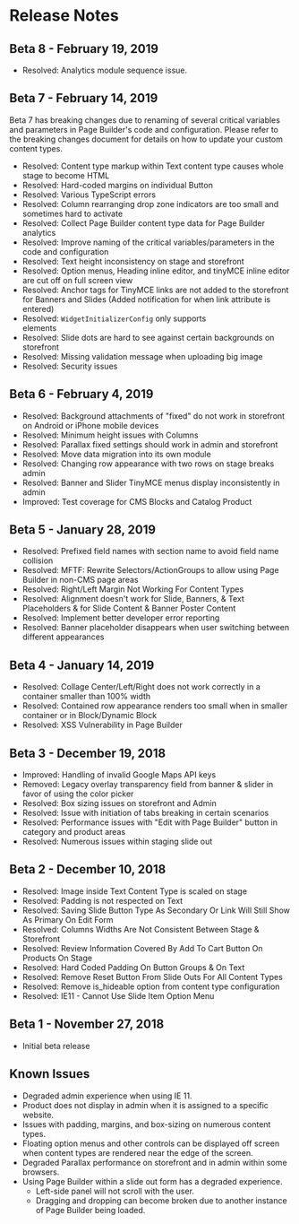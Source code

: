 # Release Notes

## Beta 8 - February 19, 2019

- Resolved: Analytics module sequence issue.

## Beta 7 - February 14, 2019

Beta 7 has breaking changes due to renaming of several critical variables and parameters in Page Builder's code and configuration. Please refer to the breaking changes document for details on how to update your custom content types.

- Resolved: Content type markup within Text content type causes whole stage to become HTML <!--MC-13917-->
- Resolved: Hard-coded margins on individual Button <!--MC-13925-->
- Resolved: Various TypeScript errors <!--MC-10833-->
- Resolved: Column rearranging drop zone indicators are too small and sometimes hard to activate <!--MC-4262-->
- Resolved: Collect Page Builder content type data for Page Builder analytics <!--MC-1426-->
- Resolved: Improve naming of the critical variables/parameters in the code and configuration <!--MC-5810-->
- Resolved: Text height inconsistency on stage and storefront <!--MC-4254-->
- Resolved: Option menus, Heading inline editor, and tinyMCE inline editor are cut off on full screen view <!--MC-5383-->
- Resolved: Anchor tags for TinyMCE links are not added to the storefront for Banners and Slides (Added notification for when link attribute is entered) <!--MC-5386-->
- Resolved: `WidgetInitializerConfig` only supports <div /> elements <!--MC-13770-->
- Resolved: Slide dots are hard to see against certain backgrounds on storefront <!--MC-5701-->
- Resolved: Missing validation message when uploading big image <!--MC-5184-->
- Resolved: Security issues <!--MC-10871, MC-13922-->

## Beta 6 - February 4, 2019

- Resolved: Background attachments of "fixed" do not work in storefront on Android or iPhone mobile devices<!-- MC-5419 -->
- Resolved: Minimum height issues with Columns <!-- MC-5405 -->
- Resolved: Parallax fixed settings should work in admin and storefront <!-- MC-11066 -->
- Resolved: Move data migration into its own module <!-- MC-5824 -->
- Resolved: Changing row appearance with two rows on stage breaks admin <!-- MC-11821 -->
- Resolved: Banner and Slider TinyMCE menus display inconsistently in admin <!-- MC-13691 -->
- Improved: Test coverage for CMS Blocks and Catalog Product <!-- MC-3328, MC3329 -->

## Beta 5 - January 28, 2019

- Resolved: Prefixed field names with section name to avoid field name collision <!-- MC-5232 -->
- Resolved: MFTF: Rewrite Selectors/ActionGroups to allow using Page Builder in non-CMS page areas <!-- MC-4231 -->
- Resolved: Right/Left Margin Not Working For Content Types <!-- MC-5025 -->
- Resolved: Alignment doesn't work for Slide, Banners, & Text Placeholders & for Slide Content & Banner Poster Content <!-- MMC-4290 -->
- Resolved: Implement better developer error reporting <!-- MC-5691 -->
- Resolved: Banner placeholder disappears when user switching between different appearances <!-- MC-5727 -->

## Beta 4 - January 14, 2019

- Resolved: Collage Center/Left/Right does not work correctly in a container smaller than 100% width <!-- MC-5372 -->
- Resolved: Contained row appearance renders too small when in smaller container or in Block/Dynamic Block <!-- MC-5432 -->
- Resolved: XSS Vulnerability in Page Builder <!-- MC-5835 -->

## Beta 3 - December 19, 2018

- Improved: Handling of invalid Google Maps API keys <!-- MC-5723 -->
- Removed: Legacy overlay transparency field from banner & slider in favor of using the color picker <!-- MC-3895 -->
- Resolved: Box sizing issues on storefront and Admin <!-- MC-5079 --> 
- Resolved: Issue with initiation of tabs breaking in certain scenarios <!-- MC-5363 --> 
- Resolved: Performance issues with "Edit with Page Builder" button in category and product areas <!-- MC-5403 --> 
- Resolved: Numerous issues within staging slide out <!-- MC-5423 --> 

## Beta 2 - December 10, 2018

- Resolved: Image inside Text Content Type is scaled on stage <!-- MC-3509 --> 
- Resolved: Padding is not respected on Text <!-- MC-3713 --> 
- Resolved: Saving Slide Button Type As Secondary Or Link Will Still Show As Primary On Edit Form <!-- MC-3818 --> 
- Resolved: Columns Widths Are Not Consistent Between Stage & Storefront <!-- MC-3992 --> 
- Resolved: Review Information Covered By Add To Cart Button On Products On Stage <!-- MC-4130 --> 
- Resolved: Hard Coded Padding On Button Groups & On Text <!-- MC-4278 --> 
- Resolved: Remove Reset Button From Slide Outs For All Content Types <!-- MC-5790 --> 
- Resolved: Remove is_hideable option from content type configuration <!-- MC-4959 --> 
- Resolved: IE11 - Cannot Use Slide Item Option Menu <!-- MC-5443 --> 

## Beta 1 - November 27, 2018

- Initial beta release

## Known Issues

* Degraded admin experience when using IE 11.
* Product does not display in admin when it is assigned to a specific website. <!-- MC-5373 -->
* Issues with padding, margins, and box-sizing on numerous content types. <!-- MC-11021 -->
* Floating option menus and other controls can be displayed off screen when content types are rendered near the edge of the screen. <!-- MC-5383 -->
* Degraded Parallax performance on storefront and in admin within some browsers. <!-- MC-5480 -->
* Using Page Builder within a slide out form has a degraded experience.
    * Left-side panel will not scroll with the user.
    * Dragging and dropping can become broken due to another instance of Page Builder being loaded.

